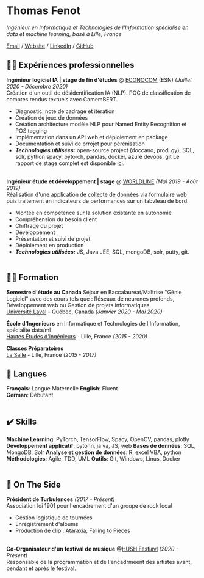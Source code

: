 # Thomas Fenot

_Ingénieur en Informatique et Technologies de l'Information spécialisé en data et machine learning, basé à Lille, France_ <br>

[Email](mailto:thomas.fenot.1@gmail.com) / [Website](https://arowwa.github.io/cv/) / [LinkedIn](https://www.linkedin.com/in/thomas-fenot-1b1138203/) / [GitHub](https://github.com/Arowwa) 

## 👨‍💻 Expériences professionnelles

**Ingénieur logiciel IA | stage de fin d'études** @ [ECONOCOM](https://www.econocom.com/fr) (ESN) _(Juillet 2020 - Décembre  2020)_ <br>
Création d'un outil de désidentification IA (NLP). POC de classification de comptes rendus textuels avec CamemBERT.
  - Diagnostic, note de cadrage et itération
  - Création de jeux de données
  - Création architecture modèle NLP pour Named Entity Recognition et POS tagging
  - Implémentation dans un API web et déploiement en package
  - Documentation et suivi de prrojet pour pérénisation
  - **_Technologies utilisées:_** open-source project (doccano, prodi.gy), SQL, solr, python spacy, pytorch, pandas, docker, azure devops, git
Le rapport de stage complet est disponible [ici](https://drive.google.com/file/d/1AHx_kDpcI5965pU93JWqo1LfyMrfTsb1/view?usp=sharing).
<br><br>

**Ingénieur étude et développement | stage** @ [WORLDLINE](https://fr.worldline.com/fr/home.html) _(Mai 2019 - Août 2019)_ <br>
Réalisation d'une application de collecte de données via formulaire web puis traitement en indicateurs de performances sur un tabvleau de bord.
  - Montée en compétence sur la solution existante en autonomie
  - Compréhension du besoin client
  - Chiffrage du projet
  - Développement
  - Présentation et suivi de projet
  - Déploiement en production
  - **_Technologies utilisées:_** JS, Java JEE, SQL, mongoDB, solr, putty, git.
<br><br>

## 👨‍🎓 Formation

**Semestre d'étude au Canada** Séjour en Baccalauréat/Maîtrise "Génie Logiciel" avec des cours tels que : Réseaux de neurones profonds, Développement web ou Gestion de projets informatiques<br>
[Université Laval](https://www.ulaval.ca/) - Québec, Canada _(Janvier 2020 - Mai 2020)_ <br>

**École d'Ingenieurs** en Informatique et Technologies de l'Information, spécialité data/ml<br>
[Hautes Études d'ingénieurs](https://www.hei.fr/) - Lille, France _(2015 - 2020)_

**Classes Préparatoires** <br>
[La Salle](http://www.lasallelille.com/page.php?id=33) - Lille, France _(2015 - 2017)_

## 💬 Langues

**Français**: Langue Maternelle
**English**: Fluent <br>
**German**: Débutant
<br><br>

## ✔️ Skills

**Machine Learning**: PyTorch, TensorFlow, Spacy, OpenCV, pandas, plotly
**Développement applicatif**: pytohn, ja va, JS, web
**Bases de données**: SQL, MongoDB, Solr
**Analyse et gestion de données**: R, excel VBA, python
**Méthodologies**: Agile, TDD, UML
**Outils**: Git, Windows, Linus, Docker
<br><br>

## 📌 On The Side

**Président de Turbulences** _(2017 - Présent)_<br>
Association loi 1901 pour l'encadrement d'un groupe de rock local
  - Gestion logistique de tournées
  - Enregistrement d'albums
  - Production de clip : [Ataraxia](https://www.youtube.com/watch?v=Mg0uiXKYPQA), [Falling to Pieces](https://www.youtube.com/watch?v=Lz4uvPOerSY)
  <br><br>

**Co-Organisateur d'un festival de musique** @[HUSH Festiavl](https://www.facebook.com/hushfestivalofficiel) _(2020 - Present)_<br>
Responsable de la programmation et de l'encadrmeent des artistes avant, pendant et après le festival.
